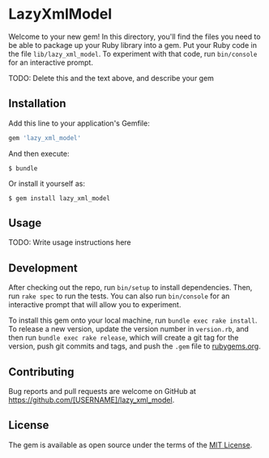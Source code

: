 # LazyXmlModel

Welcome to your new gem! In this directory, you'll find the files you need to be able to package up your Ruby library into a gem. Put your Ruby code in the file `lib/lazy_xml_model`. To experiment with that code, run `bin/console` for an interactive prompt.

TODO: Delete this and the text above, and describe your gem

## Installation

Add this line to your application's Gemfile:

```ruby
gem 'lazy_xml_model'
```

And then execute:

    $ bundle

Or install it yourself as:

    $ gem install lazy_xml_model

## Usage

TODO: Write usage instructions here

## Development

After checking out the repo, run `bin/setup` to install dependencies. Then, run `rake spec` to run the tests. You can also run `bin/console` for an interactive prompt that will allow you to experiment.

To install this gem onto your local machine, run `bundle exec rake install`. To release a new version, update the version number in `version.rb`, and then run `bundle exec rake release`, which will create a git tag for the version, push git commits and tags, and push the `.gem` file to [rubygems.org](https://rubygems.org).

## Contributing

Bug reports and pull requests are welcome on GitHub at https://github.com/[USERNAME]/lazy_xml_model.

## License

The gem is available as open source under the terms of the [MIT License](https://opensource.org/licenses/MIT).
